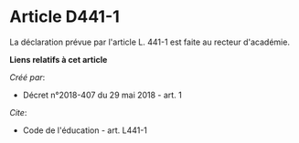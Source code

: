 # Article D441-1

La déclaration prévue par l'article L. 441-1 est faite au recteur d'académie.

**Liens relatifs à cet article**

_Créé par_:

  - Décret n°2018-407 du 29 mai 2018 - art. 1

_Cite_:

  - Code de l'éducation - art. L441-1
